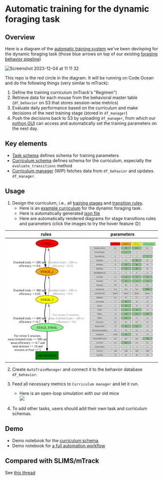 # Automatic training for the dynamic foraging task

## Overview

Here is a diagram of the [automatic training system](https://github.com/AllenNeuralDynamics/aind-behavior-blog/issues/73) we've been devloping for the dynamic foraging task (those blue arrows on top of our existing [foraging behavior pipeline](https://github.com/AllenNeuralDynamics/aind-foraging-behavior-bonsai-trigger-pipeline))

<img width="1115" alt="Screenshot 2023-12-04 at 11 11 32" src="https://github.com/AllenNeuralDynamics/aind-foraging-behavior-bonsai-automatic-training/assets/24734299/ccea0ea1-9eb0-47dd-b974-4137879b721f">


This repo is the red circle in the diagram. It will be running on Code Ocean and do the following things (very similar to mTrack):
1. Define the training curriculum (mTrack's "Regimen")
2. Retrieve data for each mouse from the behavioral master table (`df_behavior` on S3 that stores session-wise metrics)
3. Evaluate daily performance based on the curriculum and make decisions of the next training stage (stored in `df_manager`)
4. Push the decisions back to S3 by uploading `df_manager`, from which our [python GUI](https://github.com/AllenNeuralDynamics/dynamic-foraging-task) can access and automatically set the training parameters on the next day.

## Key elements
- [Task schema](https://github.com/AllenNeuralDynamics/aind-foraging-behavior-bonsai-automatic-training/blob/main/code/aind_auto_train/schema/task.py) defines schema for training parameters
- [Curriculum schema](https://github.com/AllenNeuralDynamics/aind-foraging-behavior-bonsai-automatic-training/blob/main/code/aind_auto_train/schema/curriculum.py) defines schema for the curriculum, especially the `evaluate_transitions` method
- [Curriculum manager](https://github.com/AllenNeuralDynamics/aind-foraging-behavior-bonsai-automatic-training/blob/main/code/aind_auto_train/automation.py)  (WIP) fetches data from `df_behavior` and updates `df_manager`.

## Usage
1. Design the curriculum, i.e., all [training stages](https://github.com/AllenNeuralDynamics/aind-foraging-behavior-bonsai-automatic-training/blob/ae4692e523f0dfa14448bdf5693c1338287b4fb1/code/aind_auto_train/curriculums/coupled_baiting.py#L198-L203) and [transition rules](https://github.com/AllenNeuralDynamics/aind-foraging-behavior-bonsai-automatic-training/blob/ae4692e523f0dfa14448bdf5693c1338287b4fb1/code/aind_auto_train/curriculums/coupled_baiting.py#L222-L246).
   - Here is an [example curriculum](https://github.com/AllenNeuralDynamics/aind-foraging-behavior-bonsai-automatic-training/blob/main/code/aind_auto_train/curriculums/coupled_baiting.py) for the dynamic foraging task.
   - Here is automatically generated [json file](https://github.com/AllenNeuralDynamics/aind-foraging-behavior-bonsai-automatic-training/blob/main/code/aind_auto_train/curriculums/curriculum_Coupled%20Baiting_0.1_1.0.json) 
   - Here are automatically rendered diagrams for stage transitions rules and parameters (click the images to try the hover feature :blush:)

| rules | parameters |
|--|--|
|<img width="700" src="https://raw.githubusercontent.com/AllenNeuralDynamics/aind-foraging-behavior-bonsai-automatic-training/92b23ae3b205f6edb9cb922992fd47f87d0570ce/code/aind_auto_train/curriculums/curriculum_Coupled%20Baiting_0.1_1.0_rules.svg">|<img width="500" src="https://raw.githubusercontent.com/AllenNeuralDynamics/aind-foraging-behavior-bonsai-automatic-training/main/code/aind_auto_train/curriculums/curriculum_Coupled%20Baiting_0.1_1.0_paras.svg">|

2. Create `AutoTrainManager` and connect it to the behavior database `df_behavior`.
3. Feed all necessary metrics to `Curriculum manager` and let it run.
   - Here is an open-loop simulation with our old mice<br>
     <img width="500" src="https://github.com/AllenNeuralDynamics/aind-foraging-behavior-bonsai-automatic-training/assets/24734299/885ce4eb-33e9-471b-94e3-bb4fec4d24a8">

4. To add other tasks, users should add their own task and curriculum schemas.

## Demo
- Demo notebook for the [curriculum schema](https://nbviewer.org/github/AllenNeuralDynamics/aind-foraging-behavior-bonsai-automatic-training/blob/main/code/aind_auto_train/demo_schema.ipynb).
- Demo notebook for [a full automation workflow](https://nbviewer.org/github/AllenNeuralDynamics/aind-foraging-behavior-bonsai-automatic-training/blob/main/code/aind_auto_train/demo_manager.ipynb)

## Compared with SLIMS/mTrack
See [this thread](https://github.com/AllenNeuralDynamics/aind-behavior-blog/discussions/124)
